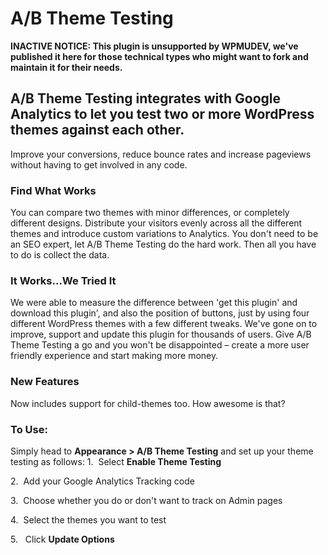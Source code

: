 # A/B Theme Testing

**INACTIVE NOTICE: This plugin is unsupported by WPMUDEV, we've published it here for those technical types who might want to fork and maintain it for their needs.**


## A/B Theme Testing integrates with Google Analytics to let you test two or more WordPress themes against each other.

Improve your conversions, reduce bounce rates and increase pageviews without having to get involved in any code.

### Find What Works

You can compare two themes with minor differences, or completely different designs. Distribute your visitors evenly across all the different themes and introduce custom variations to Analytics. You don't need to be an SEO expert, let A/B Theme Testing do the hard work. Then all you have to do is collect the data.

### It Works...We Tried It

We were able to measure the difference between 'get this plugin' and download this plugin', and also the position of buttons, just by using four different WordPress themes with a few different tweaks. We've gone on to improve, support and update this plugin for thousands of users. Give A/B Theme Testing a go and you won't be disappointed – create a more user friendly experience and start making more money.

### New Features

Now includes support for child-themes too. How awesome is that?

### To Use:

Simply head to **Appearance > A/B Theme Testing** and set up your theme testing as follows: 
1.  Select **Enable Theme Testing**

2.  Add your Google Analytics Tracking code 

3.  Choose whether you do or don't want to track on Admin pages 

4.  Select the themes you want to test

5.   Click **Update Options**
